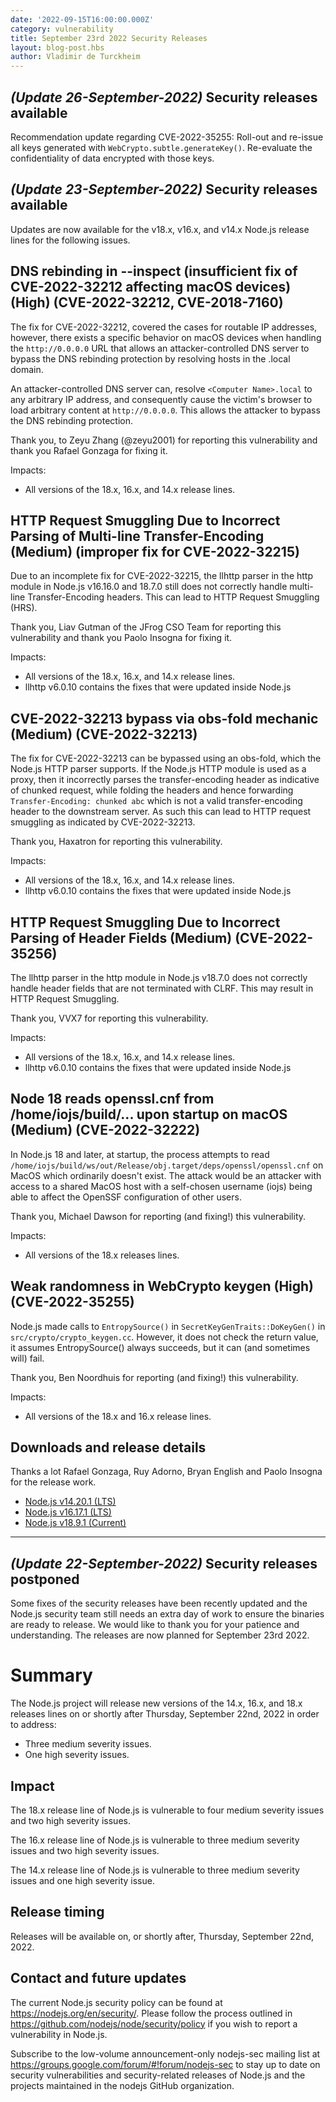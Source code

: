 ```yaml
---
date: '2022-09-15T16:00:00.000Z'
category: vulnerability
title: September 23rd 2022 Security Releases
layout: blog-post.hbs
author: Vladimir de Turckheim
---
```


## _(Update 26-September-2022)_ Security releases available

Recommendation update regarding CVE-2022-35255: Roll-out and re-issue all keys generated with `WebCrypto.subtle.generateKey()`.
Re-evaluate the confidentiality of data encrypted with those keys.

## _(Update 23-September-2022)_ Security releases available

Updates are now available for the v18.x, v16.x, and v14.x Node.js release lines for the
following issues.

## DNS rebinding in --inspect (insufficient fix of CVE-2022-32212 affecting macOS devices) (High) (CVE-2022-32212, CVE-2018-7160)

The fix for CVE-2022-32212, covered the cases for routable IP addresses, however, there exists a specific
behavior on macOS devices when handling the `http://0.0.0.0` URL that allows an attacker-controlled DNS server to
bypass the DNS rebinding protection by resolving hosts in the .local domain.

An attacker-controlled DNS server can, resolve `<Computer Name>.local` to any arbitrary IP address, and consequently
cause the victim's browser to load arbitrary content at `http://0.0.0.0`.
This allows the attacker to bypass the DNS rebinding protection.

Thank you, to Zeyu Zhang (@zeyu2001) for reporting this vulnerability and thank you Rafael Gonzaga for fixing it.

Impacts:

- All versions of the 18.x, 16.x, and 14.x release lines.

## HTTP Request Smuggling Due to Incorrect Parsing of Multi-line Transfer-Encoding (Medium) (improper fix for CVE-2022-32215)

Due to an incomplete fix for CVE-2022-32215, the llhttp parser in the http module in Node.js v16.16.0 and 18.7.0 still
does not correctly handle multi-line Transfer-Encoding headers. This can lead to HTTP Request Smuggling (HRS).

Thank you, Liav Gutman of the JFrog CSO Team for reporting this vulnerability and thank you Paolo Insogna for fixing it.

Impacts:

- All versions of the 18.x, 16.x, and 14.x release lines.
- llhttp v6.0.10 contains the fixes that were updated inside Node.js

## CVE-2022-32213 bypass via obs-fold mechanic (Medium) (CVE-2022-32213)

The fix for CVE-2022-32213 can be bypassed using an obs-fold, which the Node.js HTTP parser supports.
If the Node.js HTTP module is used as a proxy, then it incorrectly parses the transfer-encoding header as indicative of
chunked request, while folding the headers and hence forwarding `Transfer-Encoding: chunked abc` which is not a valid
transfer-encoding header to the downstream server. As such this can lead to HTTP request smuggling as indicated by
CVE-2022-32213.

Thank you, Haxatron for reporting this vulnerability.

Impacts:

- All versions of the 18.x, 16.x, and 14.x release lines.
- llhttp v6.0.10 contains the fixes that were updated inside Node.js

## HTTP Request Smuggling Due to Incorrect Parsing of Header Fields (Medium) (CVE-2022-35256)

The llhttp parser in the http module in Node.js v18.7.0 does not correctly handle header fields that are not terminated
with CLRF. This may result in HTTP Request Smuggling.

Thank you, VVX7 for reporting this vulnerability.

Impacts:

- All versions of the 18.x, 16.x, and 14.x release lines.
- llhttp v6.0.10 contains the fixes that were updated inside Node.js

## Node 18 reads openssl.cnf from /home/iojs/build/... upon startup on macOS (Medium) (CVE-2022-32222)

In Node.js 18 and later, at startup, the process attempts to read
`/home/iojs/build/ws/out/Release/obj.target/deps/openssl/openssl.cnf` on MacOS which ordinarily doesn't exist.
The attack would be an attacker with access to a shared MacOS host with a self-chosen username (iojs) being able to
affect the OpenSSF configuration of other users.

Thank you, Michael Dawson for reporting (and fixing!) this vulnerability.

Impacts:

- All versions of the 18.x releases lines.

## Weak randomness in WebCrypto keygen (High) (CVE-2022-35255)

Node.js made calls to `EntropySource()` in `SecretKeyGenTraits::DoKeyGen()` in `src/crypto/crypto_keygen.cc`.
However, it does not check the return value, it assumes EntropySource() always succeeds, but it can (and sometimes will) fail.

Thank you, Ben Noordhuis for reporting (and fixing!) this vulnerability.

Impacts:

- All versions of the 18.x and 16.x release lines.

## Downloads and release details

Thanks a lot Rafael Gonzaga, Ruy Adorno, Bryan English and Paolo Insogna for the release work.

- [Node.js v14.20.1 (LTS)](https://nodejs.org/en/blog/release/v14.20.1/)
- [Node.js v16.17.1 (LTS)](https://nodejs.org/en/blog/release/v16.17.1/)
- [Node.js v18.9.1 (Current)](https://nodejs.org/en/blog/release/v18.9.1/)

---

## _(Update 22-September-2022)_ Security releases postponed

Some fixes of the security releases have been recently updated and the Node.js security team still needs an extra day of work to ensure the binaries are ready to release.
We would like to thank you for your patience and understanding.
The releases are now planned for September 23rd 2022.

# Summary

The Node.js project will release new versions of the 14.x, 16.x, and 18.x
releases lines on or shortly after Thursday, September 22nd, 2022 in order to address:

- Three medium severity issues.
- One high severity issues.

## Impact

The 18.x release line of Node.js is vulnerable to four medium severity issues and two high severity issues.

The 16.x release line of Node.js is vulnerable to three medium severity issues and two high severity issues.

The 14.x release line of Node.js is vulnerable to three medium severity issues and one high severity issue.

## Release timing

Releases will be available on, or shortly after, Thursday, September 22nd, 2022.

## Contact and future updates

The current Node.js security policy can be found at https://nodejs.org/en/security/. Please follow the process outlined in https://github.com/nodejs/node/security/policy if you wish to report a vulnerability in Node.js.

Subscribe to the low-volume announcement-only nodejs-sec mailing list at https://groups.google.com/forum/#!forum/nodejs-sec to stay up to date on security vulnerabilities and security-related releases of Node.js and the projects maintained in the nodejs GitHub organization.
